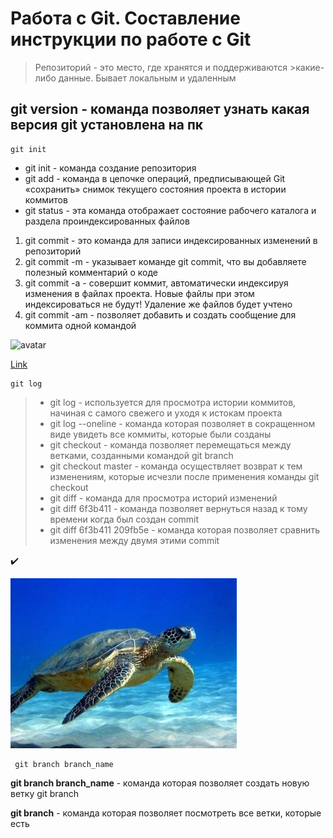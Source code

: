 # Работа с Git. Составление инструкции по работе с Git

> Репозиторий - это место, где хранятся и поддерживаются >какие-либо данные. 
>Бывает локальным и удаленным

## git version - команда позволяет узнать какая версия git установлена на пк


    git init

* git init - команда создание репозитория
* git add -  команда в цепочке операций, предписывающей Git «сохранить» снимок текущего состояния проекта в истории коммитов
* git status - эта команда отображает состояние рабочего каталога и раздела проиндексированных файлов 
  
  
1. git commit - это команда для записи индексированных изменений в репозиторий
2. git commit -m - указывает команде git commit, что вы добавляете полезный комментарий о коде
3. git commit -a - совершит коммит, автоматически индексируя изменения в файлах проекта. Новые файлы при этом индексироваться не будут! Удаление же файлов будет учтено
4. git commit -am - позволяет добавить и создать сообщение для коммита одной командой

![avatar](https://clck.ru/32Mvj2)

[Link](https://clck.ru/32Mvj2)

    git log

   >* git log - используется для просмотра истории коммитов, начиная с самого свежего и уходя к истокам проекта
   >* git log --oneline - команда которая позволяет в сокращенном виде увидеть все коммиты, которые были созданы
   >* git checkout - команда позволяет перемещаться между ветками, созданными командой git branch
   >* git checkout master - команда осуществляет возврат к тем изменениям, которые исчезли после применения команды git checkout
   >* git diff - команда для просмотра историй изменений
   >* git diff 6f3b411 - команда позволяет вернуться назад к тому времени когда был создан commit 
   >* git diff 6f3b411 209fb5e - команда которая позволяет сравнить изменения между двумя этими commit

 ✔️

 ![che](che.jpeg)

     git branch branch_name

**git branch branch_name** - команда которая позволяет создать новую ветку
     git branch

**git branch** - команда которая позволяет посмотреть все ветки, которые есть
